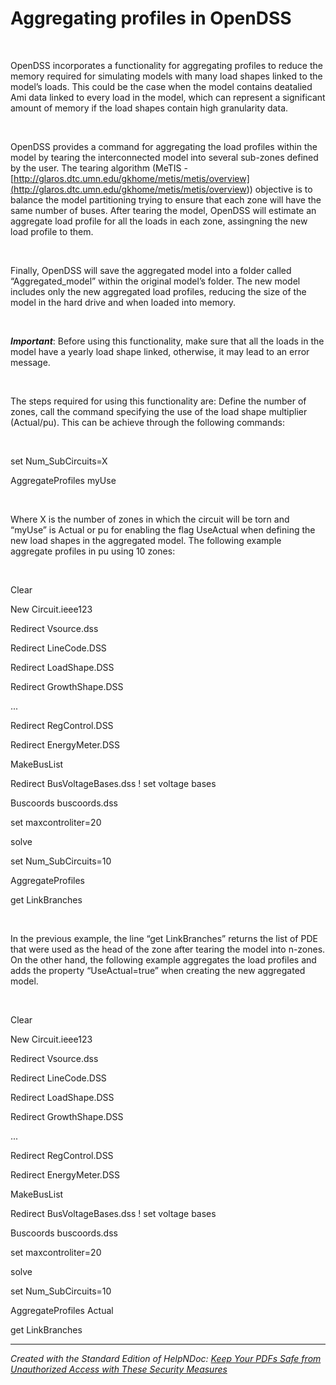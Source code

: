 # Aggregating profiles in OpenDSS

&nbsp;

OpenDSS incorporates a functionality for aggregating profiles to reduce the memory required for simulating models with many load shapes linked to the model’s loads. This could be the case when the model contains deatalied Ami data linked to every load in the model, which can represent a significant amount of memory if the load shapes contain high granularity data.

&nbsp;

OpenDSS provides a command for aggregating the load profiles within the model by tearing the interconnected model into several sub-zones defined by the user. The tearing algorithm (MeTIS - [http://glaros.dtc.umn.edu/gkhome/metis/metis/overview](<http://glaros.dtc.umn.edu/gkhome/metis/metis/overview>)) objective is to balance the model partitioning trying to ensure that each zone will have the same number of buses. After tearing the model, OpenDSS will estimate an aggregate load profile for all the loads in each zone, assingning the new load profile to them.

&nbsp;

Finally, OpenDSS will save the aggregated model into a folder called “Aggregated\_model” within the original model’s folder. The new model includes only the new aggregated load profiles, reducing the size of the model in the hard drive and when loaded into memory.

&nbsp;

***Important***: Before using this functionality, make sure that all the loads in the model have a yearly load shape linked, otherwise, it may lead to an error message.

&nbsp;

The steps required for using this functionality are: Define the number of zones, call the command specifying the use of the load shape multiplier (Actual/pu). This can be achieve through the following commands:

&nbsp;

set Num\_SubCircuits=X

AggregateProfiles myUse

&nbsp;

Where X is the number of zones in which the circuit will be torn and “myUse” is Actual or pu for enabling the flag UseActual when defining the new load shapes in the aggregated model. The following example aggregate profiles in pu using 10 zones:

&nbsp;

Clear

New Circuit.ieee123

Redirect Vsource.dss

Redirect LineCode.DSS

Redirect LoadShape.DSS

Redirect GrowthShape.DSS

...

Redirect RegControl.DSS

Redirect EnergyMeter.DSS

MakeBusList

Redirect BusVoltageBases.dss \! set voltage bases

Buscoords buscoords.dss

set maxcontroliter=20

solve

set Num\_SubCircuits=10

AggregateProfiles

get LinkBranches

&nbsp;

In the previous example, the line “get LinkBranches” returns the list of PDE that were used as the head of the zone after tearing the model into n-zones. On the other hand, the following example aggregates the load profiles and adds the property “UseActual=true” when creating the new aggregated model.

&nbsp;

Clear

New Circuit.ieee123

Redirect Vsource.dss

Redirect LineCode.DSS

Redirect LoadShape.DSS

Redirect GrowthShape.DSS

...

Redirect RegControl.DSS

Redirect EnergyMeter.DSS

MakeBusList

Redirect BusVoltageBases.dss \! set voltage bases

Buscoords buscoords.dss

set maxcontroliter=20

solve

set Num\_SubCircuits=10

AggregateProfiles Actual

get LinkBranches

***
_Created with the Standard Edition of HelpNDoc: [Keep Your PDFs Safe from Unauthorized Access with These Security Measures](<https://www.helpndoc.com/step-by-step-guides/how-to-generate-an-encrypted-password-protected-pdf-document/>)_

